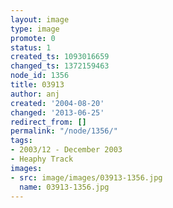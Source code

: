 ```yaml
---
layout: image
type: image
promote: 0
status: 1
created_ts: 1093016659
changed_ts: 1372159463
node_id: 1356
title: 03913
author: anj
created: '2004-08-20'
changed: '2013-06-25'
redirect_from: []
permalink: "/node/1356/"
tags:
- 2003/12 - December 2003
- Heaphy Track
images:
- src: image/images/03913-1356.jpg
  name: 03913-1356.jpg
---
```


